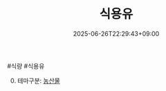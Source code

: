 ﻿---
title: "식용유"
date: 2025-06-26T22:29:43+09:00
lastmod: 2025-06-26T22:29:43+09:00
type: docs
sidebar:
  open: true
weight: 17
---
<div style="display:none">
  <meta property="article:published_time" content="2025-06-26T13:29:43Z" />
  <meta property="article:modified_time" content="2025-06-26T13:29:43Z" />
</div>
#식량 #식용유 

0. 테마구분: [농산물](/industry-study/농산물/)
